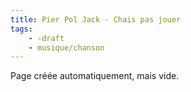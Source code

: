 ```yaml
---
title: Pier Pol Jack - Chais pas jouer
tags:
    - -draft
    - musique/chanson
---
```


Page créée automatiquement, mais vide.
